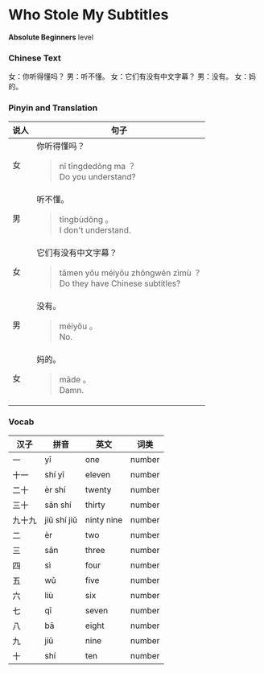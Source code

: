 # Who Stole My Subtitles
**Absolute Beginners** level
### Chinese Text
女：你听得懂吗？
男：听不懂。
女：它们有没有中文字幕？
男：没有。
女：妈的。

### Pinyin and Translation
|说人|句子|
|----|----|
|女|你听得懂吗？<blockquote>nǐ tīngdedǒng ma ？<br />Do you understand?</blockquote>|
|男|听不懂。<blockquote>tīngbùdǒng 。<br />I don't understand.</blockquote>|
|女|它们有没有中文字幕？<blockquote>tāmen yǒu méiyǒu zhōngwén zìmù ？<br />Do they have Chinese subtitles?</blockquote>|
|男|没有。<blockquote>méiyǒu 。<br />No.</blockquote>|
|女|妈的。<blockquote>māde 。<br />Damn.</blockquote>|
### Vocab
|汉子|拼音|英文|词类|
|----|----|----|----|
|一|yī|one|number|
|十一|shí yī|eleven|number|
|二十|èr shí|twenty|number|
|三十|sān shí|thirty|number|
|九十九|jiǔ shí jiǔ|ninty nine|number|
|二|èr|two|number|
|三|sān|three|number|
|四|sì|four|number|
|五|wǔ|five|number|
|六|liù|six|number|
|七|qī|seven|number|
|八|bā|eight|number|
|九|jiǔ|nine|number|
|十|shí|ten|number|